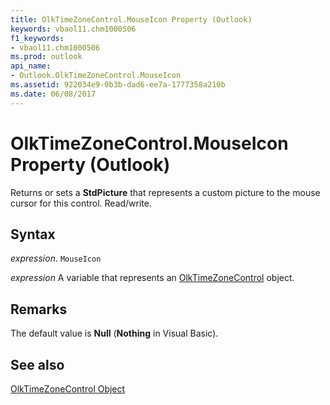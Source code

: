 ```yaml
---
title: OlkTimeZoneControl.MouseIcon Property (Outlook)
keywords: vbaol11.chm1000506
f1_keywords:
- vbaol11.chm1000506
ms.prod: outlook
api_name:
- Outlook.OlkTimeZoneControl.MouseIcon
ms.assetid: 922034e9-0b3b-dad6-ee7a-1777358a210b
ms.date: 06/08/2017
---
```



# OlkTimeZoneControl.MouseIcon Property (Outlook)

Returns or sets a  **StdPicture** that represents a custom picture to the mouse cursor for this control. Read/write.


## Syntax

 _expression_. `MouseIcon`

 _expression_ A variable that represents an [OlkTimeZoneControl](./Outlook.OlkTimeZoneControl.md) object.


## Remarks

The default value is  **Null** (**Nothing** in Visual Basic).


## See also


[OlkTimeZoneControl Object](Outlook.OlkTimeZoneControl.md)


